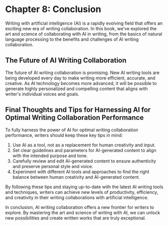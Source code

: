 Chapter 8: Conclusion
=====================

Writing with artificial intelligence (AI) is a rapidly evolving field that offers an exciting new era of writing collaboration. In this book, we've explored the art and science of collaborating with AI in writing, from the basics of natural language processing to the benefits and challenges of AI writing collaboration.

The Future of AI Writing Collaboration
--------------------------------------

The future of AI writing collaboration is promising. New AI writing tools are being developed every day to make writing more efficient, accurate, and creative. As AI technology becomes more advanced, it will be possible to generate highly personalized and compelling content that aligns with writer's individual voices and goals.

Final Thoughts and Tips for Harnessing AI for Optimal Writing Collaboration Performance
---------------------------------------------------------------------------------------

To fully harness the power of AI for optimal writing collaboration performance, writers should keep these key tips in mind:

1. Use AI as a tool, not as a replacement for human creativity and input.
2. Set clear guidelines and parameters for AI-generated content to align with the intended purpose and tone.
3. Carefully review and edit AI-generated content to ensure authenticity and preserve personal style and voice.
4. Experiment with different AI tools and approaches to find the right balance between human creativity and AI-generated content.

By following these tips and staying up-to-date with the latest AI writing tools and techniques, writers can achieve new levels of productivity, efficiency, and creativity in their writing collaborations with artificial intelligence.

In conclusion, AI writing collaboration offers a new frontier for writers to explore. By mastering the art and science of writing with AI, we can unlock new possibilities and create written works that are truly exceptional.

